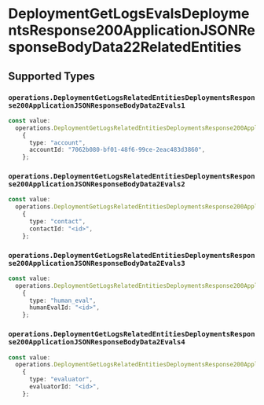 # DeploymentGetLogsEvalsDeploymentsResponse200ApplicationJSONResponseBodyData22RelatedEntities


## Supported Types

### `operations.DeploymentGetLogsRelatedEntitiesDeploymentsResponse200ApplicationJSONResponseBodyData2Evals1`

```typescript
const value:
  operations.DeploymentGetLogsRelatedEntitiesDeploymentsResponse200ApplicationJSONResponseBodyData2Evals1 =
    {
      type: "account",
      accountId: "7062b080-bf01-48f6-99ce-2eac483d3860",
    };
```

### `operations.DeploymentGetLogsRelatedEntitiesDeploymentsResponse200ApplicationJSONResponseBodyData2Evals2`

```typescript
const value:
  operations.DeploymentGetLogsRelatedEntitiesDeploymentsResponse200ApplicationJSONResponseBodyData2Evals2 =
    {
      type: "contact",
      contactId: "<id>",
    };
```

### `operations.DeploymentGetLogsRelatedEntitiesDeploymentsResponse200ApplicationJSONResponseBodyData2Evals3`

```typescript
const value:
  operations.DeploymentGetLogsRelatedEntitiesDeploymentsResponse200ApplicationJSONResponseBodyData2Evals3 =
    {
      type: "human_eval",
      humanEvalId: "<id>",
    };
```

### `operations.DeploymentGetLogsRelatedEntitiesDeploymentsResponse200ApplicationJSONResponseBodyData2Evals4`

```typescript
const value:
  operations.DeploymentGetLogsRelatedEntitiesDeploymentsResponse200ApplicationJSONResponseBodyData2Evals4 =
    {
      type: "evaluator",
      evaluatorId: "<id>",
    };
```

